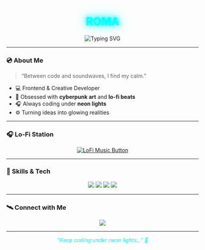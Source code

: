 <!-- ROMA -->

<h1 align="center">
  <span style="color:#00ffff; text-shadow: 0 0 6px #00ffff, 0 0 15px #00ffff, 0 0 30px #00ffff;">
    ROMA
  </span>
</h1>

<p align="center">
  <img src="https://readme-typing-svg.demolab.com?font=Orbitron&weight=600&size=24&pause=1000&color=00FFFF&center=true&vCenter=true&width=500&lines=Cyberpunk+Lo-Fi+Dev+Mode;Building+Neon+Dreams;Welcome+to+the+Matrix;Just+Code+and+Vibes..." alt="Typing SVG" />
</p>

---

### 💿 About Me

> “Between code and soundwaves, I find my calm.”

- 💻 Frontend & Creative Developer  
- 🌆 Obsessed with **cyberpunk art** and **lo-fi beats**  
- 🎧 Always coding under **neon lights**  
- ⚙️ Turning ideas into glowing realities  

---

### 🎧 Lo-Fi Station

<p align="center">
  <a href="https://www.youtube.com/watch?v=jfKfPfyJRdk" target="_blank">
    <img src="https://img.shields.io/badge/🎧_Listen_to_LoFi_Beats-FF00FF?style=for-the-badge&logo=youtube&logoColor=white" alt="LoFi Music Button" />
  </a>
</p>

---

### 🧠 Skills & Tech

<p align="center">
  <img src="https://img.shields.io/badge/HTML5-1A1A2E?style=for-the-badge&logo=html5&logoColor=E34F26" />
  <img src="https://img.shields.io/badge/CSS3-1A1A2E?style=for-the-badge&logo=css3&logoColor=1572B6" />
  <img src="https://img.shields.io/badge/C++-1A1A2E?style=for-the-badge&logo=cplusplus&logoColor=00599C" />
  <img src="https://img.shields.io/badge/VS%20Code-1A1A2E?style=for-the-badge&logo=visualstudiocode&logoColor=00FFFF" />
</p>

---

### 🛰️ Connect with Me

<p align="center">
  <a href="https://t.me/theneshgold" target="_blank">
    <img src="https://img.shields.io/badge/Telegram-00FFFF?style=for-the-badge&logo=telegram&logoColor=white" />
  </a>
</p>

---

<p align="center">
  <i style="color:#00ffff">"Keep coding under neon lights..." 🌃</i>
</p>
